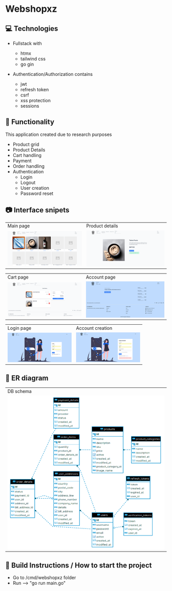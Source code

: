 # Webshopxz

## 💻 Technologies

* Fullstack with
    * htmx
    * tailwind css
    * go gin

* Authentication/Authorization contains
    * jwt
    * refresh token
    * csrf
    * xss protection
    * sessions

## 🦄 Functionality

This application created due to research purposes

* Product grid
* Product Details
* Cart handling
* Payment
* Order handling
* Authentication
    * Login
    * Logout
    * User creation
    * Password reset

## 📷 Interface snipets 

<table>
  <tr>
    <td>Main page</td>
    <td>Product details </td>
  </tr>
  <tr>
    <td><img src="https://github.com/zsomborjoel/webshopxz/blob/main/documentation/ui/main_page.png" width="600"></td>
    <td><img src="https://github.com/zsomborjoel/webshopxz/blob/main/documentation/ui/product_details.png" width="600"></td>
  </tr>
 </table>

 <table>
  <tr>
    <td>Cart page</td>
    <td>Account page</td>
  </tr>
  <tr>
    <td><img src="https://github.com/zsomborjoel/webshopxz/blob/main/documentation/ui/cart_page.png" width="600"></td>
    <td><img src="https://github.com/zsomborjoel/webshopxz/blob/main/documentation/ui/account_page.png" width="600"></td>
  </tr>
 </table>

 <table>
  <tr>
    <td>Login page</td>
    <td>Account creation</td>
  </tr>
  <tr>
    <td><img src="https://github.com/zsomborjoel/webshopxz/blob/main/documentation/ui/login_page.png" width="200"></td>
    <td><img src="https://github.com/zsomborjoel/webshopxz/blob/main/documentation/ui/account_creation.png" width="200"></td>
  </tr>
 </table>

## 📙 ER diagram

  <table>
  <tr>
    <td>DB schema</td>
  </tr>
  <tr>
    <td><img src="https://github.com/zsomborjoel/webshopxz/blob/main/documentation/db/er_diagram.png" width="600"></td>
  </tr>
 </table>

## 🚀 Build Instructions / How to start the project
* Go to /cmd/webshopxz folder
* Run --> "go run main.go"
